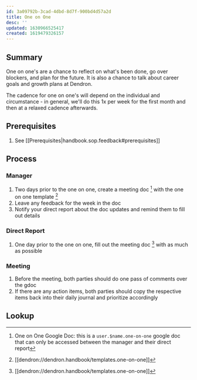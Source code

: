 ```yaml
---
id: 3a09792b-3cad-4dbd-8d7f-900bd4d57a2d
title: One on One
desc: ''
updated: 1630966525417
created: 1619479326157
---
```


## Summary 

One on one's are a chance to reflect on what's been done, go over blockers, and plan for the future. It is also a chance to talk about career goals and growth plans at Dendron.

The cadence for one on one's will depend on the individual and circumstance - in general, we'll do this 1x per week for the first month and then at a relaxed cadence afterwards. 

## Prerequisites
1. See [[Prerequisites|handbook.sop.feedback#prerequisites]]

## Process

### Manager
1. Two days prior to the one on one, create a meeting doc [^1] with the one on one template [^2] 
1. Leave any feedback for the week in the doc 
1. Notify your direct report about the doc updates and remind them to fill out details

### Direct Report
1. One day prior to the one on one, fill out the meeting doc [^2] with as much as possible

### Meeting
1. Before the meeting, both parties should do one pass of comments over the gdoc
1. If there are any action items, both parties should copy the respective items back into their daily journal and prioritize accordingly

## Lookup
[^1]: One on One Google Doc: this is a `user.$name.one-on-one` google doc that can only be accessed between the manager and their direct report
[^2]: [[dendron://dendron.handbook/templates.one-on-one]]